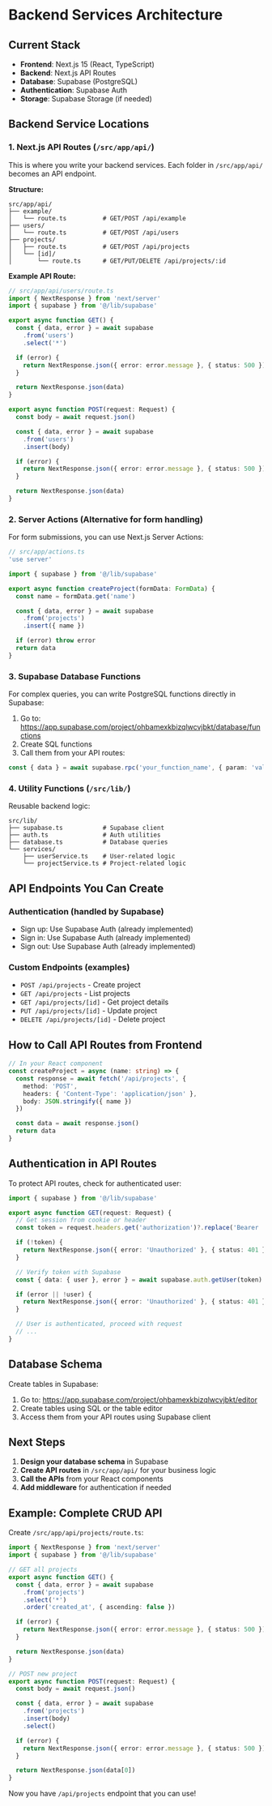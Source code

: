 # Backend Services Architecture

## Current Stack

- **Frontend**: Next.js 15 (React, TypeScript)
- **Backend**: Next.js API Routes
- **Database**: Supabase (PostgreSQL)
- **Authentication**: Supabase Auth
- **Storage**: Supabase Storage (if needed)

## Backend Service Locations

### 1. Next.js API Routes (`/src/app/api/`)

This is where you write your backend services. Each folder in `/src/app/api/` becomes an API endpoint.

**Structure:**
```
src/app/api/
├── example/
│   └── route.ts          # GET/POST /api/example
├── users/
│   └── route.ts          # GET/POST /api/users
├── projects/
│   ├── route.ts          # GET/POST /api/projects
│   └── [id]/
│       └── route.ts      # GET/PUT/DELETE /api/projects/:id
```

**Example API Route:**
```typescript
// src/app/api/users/route.ts
import { NextResponse } from 'next/server'
import { supabase } from '@/lib/supabase'

export async function GET() {
  const { data, error } = await supabase
    .from('users')
    .select('*')

  if (error) {
    return NextResponse.json({ error: error.message }, { status: 500 })
  }

  return NextResponse.json(data)
}

export async function POST(request: Request) {
  const body = await request.json()

  const { data, error } = await supabase
    .from('users')
    .insert(body)

  if (error) {
    return NextResponse.json({ error: error.message }, { status: 500 })
  }

  return NextResponse.json(data)
}
```

### 2. Server Actions (Alternative for form handling)

For form submissions, you can use Next.js Server Actions:

```typescript
// src/app/actions.ts
'use server'

import { supabase } from '@/lib/supabase'

export async function createProject(formData: FormData) {
  const name = formData.get('name')

  const { data, error } = await supabase
    .from('projects')
    .insert({ name })

  if (error) throw error
  return data
}
```

### 3. Supabase Database Functions

For complex queries, you can write PostgreSQL functions directly in Supabase:

1. Go to: https://app.supabase.com/project/ohbamexkbizqlwcvjbkt/database/functions
2. Create SQL functions
3. Call them from your API routes:

```typescript
const { data } = await supabase.rpc('your_function_name', { param: 'value' })
```

### 4. Utility Functions (`/src/lib/`)

Reusable backend logic:

```
src/lib/
├── supabase.ts           # Supabase client
├── auth.ts               # Auth utilities
├── database.ts           # Database queries
└── services/
    ├── userService.ts    # User-related logic
    └── projectService.ts # Project-related logic
```

## API Endpoints You Can Create

### Authentication (handled by Supabase)
- Sign up: Use Supabase Auth (already implemented)
- Sign in: Use Supabase Auth (already implemented)
- Sign out: Use Supabase Auth (already implemented)

### Custom Endpoints (examples)
- `POST /api/projects` - Create project
- `GET /api/projects` - List projects
- `GET /api/projects/[id]` - Get project details
- `PUT /api/projects/[id]` - Update project
- `DELETE /api/projects/[id]` - Delete project

## How to Call API Routes from Frontend

```typescript
// In your React component
const createProject = async (name: string) => {
  const response = await fetch('/api/projects', {
    method: 'POST',
    headers: { 'Content-Type': 'application/json' },
    body: JSON.stringify({ name })
  })

  const data = await response.json()
  return data
}
```

## Authentication in API Routes

To protect API routes, check for authenticated user:

```typescript
import { supabase } from '@/lib/supabase'

export async function GET(request: Request) {
  // Get session from cookie or header
  const token = request.headers.get('authorization')?.replace('Bearer ', '')

  if (!token) {
    return NextResponse.json({ error: 'Unauthorized' }, { status: 401 })
  }

  // Verify token with Supabase
  const { data: { user }, error } = await supabase.auth.getUser(token)

  if (error || !user) {
    return NextResponse.json({ error: 'Unauthorized' }, { status: 401 })
  }

  // User is authenticated, proceed with request
  // ...
}
```

## Database Schema

Create tables in Supabase:
1. Go to: https://app.supabase.com/project/ohbamexkbizqlwcvjbkt/editor
2. Create tables using SQL or the table editor
3. Access them from your API routes using Supabase client

## Next Steps

1. **Design your database schema** in Supabase
2. **Create API routes** in `/src/app/api/` for your business logic
3. **Call the APIs** from your React components
4. **Add middleware** for authentication if needed

## Example: Complete CRUD API

Create `/src/app/api/projects/route.ts`:

```typescript
import { NextResponse } from 'next/server'
import { supabase } from '@/lib/supabase'

// GET all projects
export async function GET() {
  const { data, error } = await supabase
    .from('projects')
    .select('*')
    .order('created_at', { ascending: false })

  if (error) {
    return NextResponse.json({ error: error.message }, { status: 500 })
  }

  return NextResponse.json(data)
}

// POST new project
export async function POST(request: Request) {
  const body = await request.json()

  const { data, error } = await supabase
    .from('projects')
    .insert(body)
    .select()

  if (error) {
    return NextResponse.json({ error: error.message }, { status: 500 })
  }

  return NextResponse.json(data[0])
}
```

Now you have `/api/projects` endpoint that you can use!
